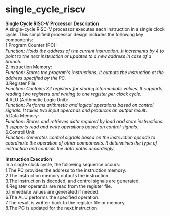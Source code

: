 # single_cycle_riscv
**Single Cycle RISC-V Processor Description**  <br /> 
A single-cycle RISC-V processor executes each instruction in a single clock cycle. This simplified processor design includes the following key components: <br />
1.Program Counter (PC):<br />
_Function: Holds the address of the current instruction. It increments by 4 to point to the next instruction or updates to a new address in case of a branch._ <br />
2.Instruction Memory: <br />
_Function: Stores the program's instructions. It outputs the instruction at the address specified by the PC._ <br />
3.Register File:<br />
_Function: Contains 32 registers for storing intermediate values. It supports reading two registers and writing to one register per clock cycle._ <br />
4.ALU (Arithmetic Logic Unit):<br />
_Function: Performs arithmetic and logical operations based on control signals. It takes two input operands and produces an output result._ <br />
5.Data Memory:<br />
_Function: Stores and retrieves data required by load and store instructions. It supports read and write operations based on control signals._ <br />
6.Control Unit:<br />
_Function: Generates control signals based on the instruction opcode to coordinate the operation of other components. It determines the type of instruction and controls the data paths accordingly._ <br />
<br/>
**Instruction Execution** <br/>
In a single clock cycle, the following sequence occurs:<br/>
1.The PC provides the address to the instruction memory.<br/>
2.The instruction memory outputs the instruction.<br/>
3.The instruction is decoded, and control signals are generated.<br/>
4.Register operands are read from the register file.<br/>
5.Immediate values are generated if needed.<br/>
6.The ALU performs the specified operation.<br/>
7.The result is written back to the register file or memory.<br/>
8.The PC is updated for the next instruction.<br/>
